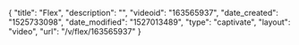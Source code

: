 {
    "title": "Flex",
    "description": "",
    "videoid": "163565937",
    "date_created": "1525733098",
    "date_modified": "1527013489",
    "type": "captivate",
    "layout": "video",
    "url": "\/v\/flex\/163565937"
}